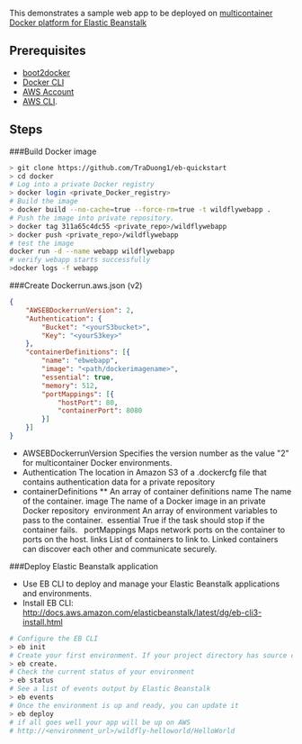 
This demonstrates a sample web app to be deployed on [multicontainer Docker platform for Elastic Beanstalk](http://docs.aws.amazon.com/elasticbeanstalk/latest/dg/create_deploy_docker_ecs.html)

## Prerequisites

* [boot2docker](http://boot2docker.io/)
* [Docker CLI](https://docs.docker.com/engine/reference/commandline/cli/)
* [AWS Account](http://aws.amazon.com/console/) 
* [AWS CLI](http://docs.aws.amazon.com/elasticbeanstalk/latest/dg/eb-cli3-install.html).

## Steps

###Build Docker image
```sh
> git clone https://github.com/TraDuong1/eb-quickstart
> cd docker
# Log into a private Docker registry
> docker login <private_Docker_registry>
# Build the image
> docker build --no-cache=true --force-rm=true -t wildflywebapp .
# Push the image into private repository.
> docker tag 311a65c4dc55 <private_repo>/wildflywebapp
> docker push <private_repo>/wildflywebapp
# test the image
docker run -d --name webapp wildflywebapp
# verify webapp starts successfully 
>docker logs -f webapp
```

###Create Dockerrun.aws.json (v2)
```json
{
    "AWSEBDockerrunVersion": 2,
    "Authentication": {
        "Bucket": "<yourS3bucket>",
        "Key": "<yourS3key>"
    },
    "containerDefinitions": [{
        "name": "ebwebapp",
        "image": "<path/dockerimagename>",
        "essential": true,
        "memory": 512,
        "portMappings": [{
            "hostPort": 80,
            "containerPort": 8080
        }]
    }]
}
```

* AWSEBDockerrunVersion
Specifies the version number as the value "2" for multicontainer Docker environments.
* Authentication
The location in Amazon S3 of a .dockercfg file that contains authentication data for a private repository 
* containerDefinitions
	** An array of container definitions
	name
	The name of the container.
	image
	The name of a Docker image in an private Docker repository 
	environment
	An array of environment variables to pass to the container. 
	essential
	True if the task should stop if the container fails.  
	portMappings
	Maps network ports on the container to ports on the host.
	links
	List of containers to link to. Linked containers can discover each other and communicate securely. 


###Deploy Elastic Beanstalk application

* Use EB CLI to deploy and manage your Elastic Beanstalk applications and environments.
* Install EB CLI: http://docs.aws.amazon.com/elasticbeanstalk/latest/dg/eb-cli3-install.html

```sh
# Configure the EB CLI
> eb init
# Create your first environment. If your project directory has source code in it, the EB CLI will bundle it up and deploy it to your environment
> eb create. 
# Check the current status of your environment
> eb status
# See a list of events output by Elastic Beanstalk
> eb events
# Once the environment is up and ready, you can update it 
> eb deploy
# if all goes well your app will be up on AWS
# http://<environment_url>/wildfly-helloworld/HelloWorld